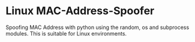# Linux MAC-Address-Spoofer
Spoofing MAC Address with python using the random, os and subprocess modules.
This is suitable for Linux environments.

